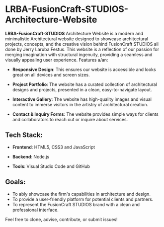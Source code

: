 # LRBA-FusionCraft-STUDIOS-Architecture-Website

**LRBA-FusionCraft-STUDIOS** Architecture Website is a modern and minimalistic Architectural website designed to showcase architectural projects, concepts, and the creative vision behind FusionCraft STUDIOS all done by Jerry Laruba Festus. This website is a reflection of our passion for merging imagination with structural ingenuity, providing a seamless and visually appealing user experience.
Features a/an:

- **Responsive Design**: This ensures our website is accessible and looks great on all devices and screen sizes.

- **Project Portfolio**: The website has a curated collection of architectural designs and projects, presented in a clean, easy-to-navigate layout.

- **Interactive Gallery**: The website has high-quality images and visual content to immerse visitors in the artistry of architectural creation.

- **Contact & Inquiry Forms**: The website provides simple ways for clients and collaborators to reach out or inquire about services.

## Tech Stack:

- **Frontend**: HTML5, CSS3 and JavaScript

- **Backend**: Node.js

- **Tools**: Visual Studio Code and GitHub

## Goals:

- To ably showcase the firm's capabilities in architecture and design.
- To provide a user-friendly platform for potential clients and partners.
- To represent the FusionCraft STUDIOS brand with a clean and professional interface.

Feel free to clone, advise, contribute, or submit issues!
